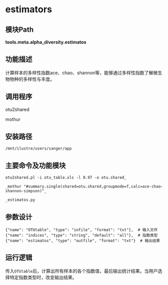 estimators
==========================

模块Path
-----------

**tools.meta.alpha_diversity.estimatos**

功能描述
-----------------------------------

计算样本的多样性指数ace、chao、shannon等，能够通过多样性指数了解微生物物种的多样性与丰度。

调用程序
-----------------------------------

otu2shared

mothur

安装路径
-----------------------------------

`/mnt/ilustre/users/sanger/app`



主要命令及功能模块
-----------------------------------

```
otu2shared.pl -i otu_table.xls -l 0.97 -o otu.shared_

_mothur "#summary.single(shared=otu.shared,groupmode=f,calc=ace-chao-shannon-simpson)"_

_estimatos.py
```

参数设计
-----------------------------------

```
{"name": "OTUtable", "type": "infile", "format": "txt"},  # 输入文件
{"name": "indices", "type": "string", "default": "all"},  # 指数类型
{"name": "estimatos", "type": "outfile", "format": "txt"}  # 输出结果
```

运行逻辑
-----------------------------------

传入`OTUtable`后，计算出所有样本的各个指数值，最后输出统计结果。当用户选择特定指数类型时，改变输出结果。
